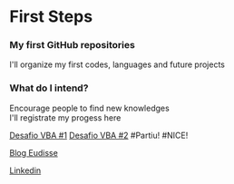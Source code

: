 # First Steps

### My first GitHub repositories 
I'll organize my first codes, languages and future projects

### What do I intend?

Encourage people to find new knowledges <br>
I'll registrate my progess here

[Desafio VBA #1](https://github.com/Vinicius-code/First_Codes/blob/master/DesafioVBA%20%231.md)
[Desafio VBA #2](https://github.com/Vinicius-code/First_Codes/blob/master/DesafioVBA%20%232.md)
#Partiu!
#NICE!

[Blog Eudisse](https://medium.com/eudisse)

[Linkedin](https://www.linkedin.com/in/vinismaraujo/)





